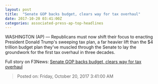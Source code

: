 ```yaml
---
layout: post
title:  "Senate GOP backs budget, clears way for tax overhaul"
date: 2017-10-20 03:41:00Z
categories: associated-press-ap-top-headlines
---
```


WASHINGTON (AP) — Republicans must now shift their focus to enacting President Donald Trump's sweeping tax plan, a far heavier lift than the $4 trillion budget plan they've muscled through the Senate to lay the groundwork for the first tax overhaul in three decades.


Full story on F3News: [Senate GOP backs budget, clears way for tax overhaul](http://www.f3nws.com/n/2ajzrC)

> Posted on: Friday, October 20, 2017 3:41:00 AM

